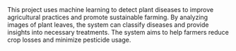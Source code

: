 <title>Plant Disease Detection System for Sustainable Agriculture</title>
This project uses machine learning to detect plant diseases to improve agricultural practices and promote sustainable farming. By analyzing images of plant leaves, the system can classify diseases and provide insights into necessary treatments. The system aims to help farmers reduce crop losses and minimize pesticide usage.